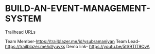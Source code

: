 # BUILD-AN-EVENT-MANAGEMENT-SYSTEM

Trailhead URLs

Team Member-https://trailblazer.me/id/ysubramaniyan
Team Lead- https://trailblazer.me/id/yuvks
Demo link- https://youtu.be/5tS9TIT9OvA
